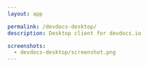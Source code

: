 ```yaml
---
layout: app

permalink: /devdocs-desktop/
description: Desktop client for devdocs.io

screenshots:
  - devdocs-desktop/screenshot.png
---
```

